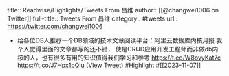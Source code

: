 title:: Readwise/Highlights/Tweets From 昌维
author:: [[@changwei1006 on Twitter]]
full-title:: Tweets From 昌维
category:: #tweets
url:: https://twitter.com/changwei1006
- 给各位DB人推荐一个DB领域的技术文章阅读平台：阿里云数据库内核月报
  我个人觉得里面的文章都写的还不错，
  使是CRUD应用开发工程师而非做db内核的人，也有很多有用的知识值得我们学习和参考
  https://t.co/W8ovyKat7c
  https://t.co/J7Hpx1pQlu ([View Tweet](https://twitter.com/changwei1006/status/1721088278684987808)) #Highlight #[[2023-11-07]]